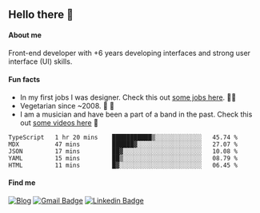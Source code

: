 ## Hello there 🤘

#### About me

Front-end developer with +6 years developing interfaces and strong user interface (UI) skills.

#### Fun facts

- In my first jobs I was designer. Check this out [some jobs here](https://www.behance.net/edermunhoz1384). 👨‍💻
- Vegetarian since ~2008. 🌱 🍄
- I am a musician and have been a part of a band in the past. Check this out [some videos here](https://www.youtube.com/watch?v=73xqyuybYWc&ab_channel=OrckOut) 🎸

<!--START_SECTION:waka-->
```text
TypeScript   1 hr 20 mins    ███████████▒░░░░░░░░░░░░░   45.74 % 
MDX          47 mins         ██████▓░░░░░░░░░░░░░░░░░░   27.07 % 
JSON         17 mins         ██▓░░░░░░░░░░░░░░░░░░░░░░   10.08 % 
YAML         15 mins         ██▒░░░░░░░░░░░░░░░░░░░░░░   08.79 % 
HTML         11 mins         █▓░░░░░░░░░░░░░░░░░░░░░░░   06.45 % 
```
<!--END_SECTION:waka-->

#### Find me

[![Blog](https://img.shields.io/badge/blog-https%3A%2F%2Federmunhozsantos.com%2F-orange)](https://edermunhozsantos.netlify.app/)
[![Gmail Badge](https://img.shields.io/badge/-edermunhozsantos@gmail.com-c14438?style=flat-square&logo=Gmail&logoColor=white&link=mailto:edermunhozsantos@gmail.com)](mailto:edermunhozsantos@gmail.com)
[![Linkedin Badge](https://img.shields.io/badge/-LinkedIn-blue?style=flat-square&logo=Linkedin&logoColor=white&link=eder-munhoz-dos-santos-52965b66)](https://www.linkedin.com/in/eder-munhoz-dos-santos-52965b66)

